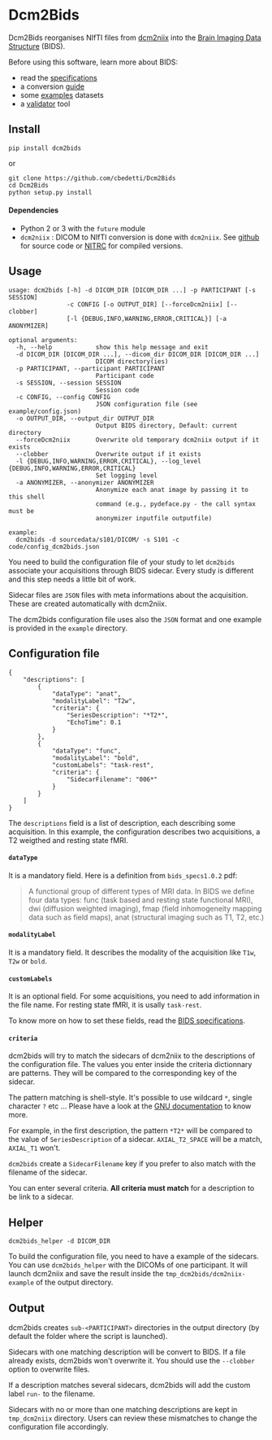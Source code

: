 # Dcm2Bids

Dcm2Bids reorganises NIfTI files from [dcm2niix][dcm2niix-github] into the [Brain Imaging Data Structure][bids] (BIDS).

Before using this software, learn more about BIDS:
 - read the [specifications][bids-spec]
 - a conversion [guide][bids-nature]
 - some [examples][bids-examples] datasets
 - a [validator][bids-validator] tool

## Install

```
pip install dcm2bids
```

or

```
git clone https://github.com/cbedetti/Dcm2Bids
cd Dcm2Bids
python setup.py install
```


#### Dependencies

- Python 2 or 3 with the `future` module
- `dcm2niix` : DICOM to NIfTI conversion is done with `dcm2niix`. See [github][dcm2niix-github] for source code or [NITRC][dcm2niix-nitrc] for compiled versions.

## Usage

```
usage: dcm2bids [-h] -d DICOM_DIR [DICOM_DIR ...] -p PARTICIPANT [-s SESSION]
                -c CONFIG [-o OUTPUT_DIR] [--forceDcm2niix] [--clobber]
                [-l {DEBUG,INFO,WARNING,ERROR,CRITICAL}] [-a ANONYMIZER]

optional arguments:
  -h, --help            show this help message and exit
  -d DICOM_DIR [DICOM_DIR ...], --dicom_dir DICOM_DIR [DICOM_DIR ...]
                        DICOM directory(ies)
  -p PARTICIPANT, --participant PARTICIPANT
                        Participant code
  -s SESSION, --session SESSION
                        Session code
  -c CONFIG, --config CONFIG
                        JSON configuration file (see example/config.json)
  -o OUTPUT_DIR, --output_dir OUTPUT_DIR
                        Output BIDS directory, Default: current directory
  --forceDcm2niix       Overwrite old temporary dcm2niix output if it exists
  --clobber             Overwrite output if it exists
  -l {DEBUG,INFO,WARNING,ERROR,CRITICAL}, --log_level {DEBUG,INFO,WARNING,ERROR,CRITICAL}
                        Set logging level
  -a ANONYMIZER, --anonymizer ANONYMIZER
                        Anonymize each anat image by passing it to this shell
                        command (e.g., pydeface.py - the call syntax must be
                        anonymizer inputfile outputfile)

example:
  dcm2bids -d sourcedata/s101/DICOM/ -s S101 -c code/config_dcm2bids.json
```

You need to build the configuration file of your study to let `dcm2bids` associate your acquisitions through BIDS sidecar. Every study is different and this step needs a little bit of work.

Sidecar files are `JSON` files with meta informations about the acquisition. These are created automatically with dcm2niix.

The dcm2bids configuration file uses also the `JSON` format and one example is provided in the `example` directory.

## Configuration file

```
{
    "descriptions": [
        {
            "dataType": "anat",
            "modalityLabel": "T2w",
            "criteria": {
                "SeriesDescription": "*T2*",
                "EchoTime": 0.1
            }
        },
        {
            "dataType": "func",
            "modalityLabel": "bold",
            "customLabels": "task-rest",
            "criteria": {
                "SidecarFilename": "006*"
            }
        }
    ]
}
```

The `descriptions` field is a list of description, each describing some acquisition. In this example, the configuration describes two acquisitions, a T2 weigthed and resting state fMRI.

#### `dataType`

It is a mandatory field. Here is a definition from `bids_specs1.0.2` pdf:

> A functional group of different types of MRI data. In BIDS we define four data types: func (task based and resting state functional MRI), dwi (diffusion weighted imaging), fmap (field inhomogeneity mapping data such as field maps), anat (structural imaging such as T1, T2, etc.)

#### `modalityLabel`

It is a mandatory field. It describes the modality of the acquisition like `T1w`, `T2w` or `bold`.

#### `customLabels`

It is an optional field. For some acquisitions, you need to add information in the file name. For resting state fMRI, it is usally `task-rest`.

To know more on how to set these fields, read the [BIDS specifications][bids-spec].

#### `criteria`

dcm2bids will try to match the sidecars of dcm2niix to the descriptions of the configuration file. The values you enter inside the criteria dictionnary are patterns. They will be compared to the corresponding key of the sidecar.

The pattern matching is shell-style. It's possible to use wildcard `*`, single character `?` etc ... Please have a look at the [GNU documentation][gnu-pattern] to know more.

For example, in the first description, the pattern `*T2*` will be compared to the value of `SeriesDescription` of a sidecar. `AXIAL_T2_SPACE` will be a match, `AXIAL_T1` won't.

`dcm2bids` create a `SidecarFilename` key if you prefer to also match with the filename of the sidecar.

You can enter several criteria. **All criteria must match** for a description to be link to a sidecar.

## Helper

`dcm2bids_helper -d DICOM_DIR`

To build the configuration file, you need to have a example of the sidecars. You can use `dcm2bids_helper` with the DICOMs of one participant. It will launch dcm2niix and save the result inside the `tmp_dcm2bids/dcm2niix-example` of the output directory.

## Output

dcm2bids creates `sub-<PARTICIPANT>` directories in the output directory (by default the folder where the script is launched).

Sidecars with one matching description will be convert to BIDS. If a file already exists, dcm2bids won't overwrite it. You should use the `--clobber` option to overwrite files.

If a description matches several sidecars, dcm2bids will add the custom label `run-` to the filename.

Sidecars with no or more than one matching descriptions are kept in `tmp_dcm2niix` directory. Users can review these mismatches to change the configuration file accordingly.


[bids]: http://bids.neuroimaging.io/
[bids-examples]: https://github.com/INCF/BIDS-examples
[bids-nature]: https://www.nature.com/articles/sdata201644
[bids-spec]: http://bids.neuroimaging.io/#download
[bids-validator]: https://github.com/INCF/bids-validator
[conda]: https://conda.io/docs/
[dcm2niix-github]: https://github.com/rordenlab/dcm2niix
[dcm2niix-nitrc]: https://www.nitrc.org/plugins/mwiki/index.php/dcm2nii:MainPage
[gnu-pattern]: https://www.gnu.org/software/bash/manual/html_node/Pattern-Matching.html
